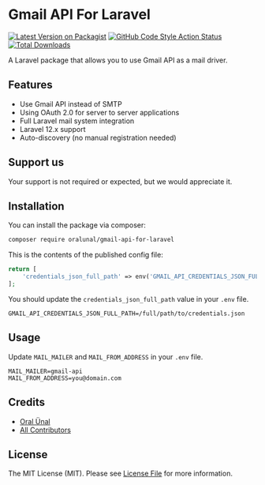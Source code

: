 # Gmail API For Laravel

[![Latest Version on Packagist](https://img.shields.io/packagist/v/oralunal/gmail-api-for-laravel.svg?style=flat-square)](https://packagist.org/packages/oralunal/gmail-api-for-laravel)
[![GitHub Code Style Action Status](https://img.shields.io/github/actions/workflow/status/oralunal/gmail-api-for-laravel/fix-php-code-style-issues.yml?branch=main&label=code%20style&style=flat-square)](https://github.com/oralunal/gmail-api-for-laravel/actions?query=workflow%3A"Fix+PHP+code+style+issues"+branch%3Amain)
[![Total Downloads](https://img.shields.io/packagist/dt/oralunal/gmail-api-for-laravel.svg?style=flat-square)](https://packagist.org/packages/oralunal/gmail-api-for-laravel)

A Laravel package that allows you to use Gmail API as a mail driver.

## Features

- Use Gmail API instead of SMTP
- Using OAuth 2.0 for server to server applications
- Full Laravel mail system integration
- Laravel 12.x support
- Auto-discovery (no manual registration needed)

## Support us

Your support is not required or expected, but we would appreciate it. 

## Installation

You can install the package via composer:

```bash
composer require oralunal/gmail-api-for-laravel
```

This is the contents of the published config file:

```php
return [
    'credentials_json_full_path' => env('GMAIL_API_CREDENTIALS_JSON_FULL_PATH', false),
];
```

You should update the `credentials_json_full_path` value in your `.env` file.

```
GMAIL_API_CREDENTIALS_JSON_FULL_PATH=/full/path/to/credentials.json
```

## Usage

Update `MAIL_MAILER` and `MAIL_FROM_ADDRESS` in your `.env` file.

```
MAIL_MAILER=gmail-api
MAIL_FROM_ADDRESS=you@domain.com
```

## Credits

- [Oral Ünal](https://github.com/oralunal)
- [All Contributors](../../contributors)

## License

The MIT License (MIT). Please see [License File](LICENSE.md) for more information.
